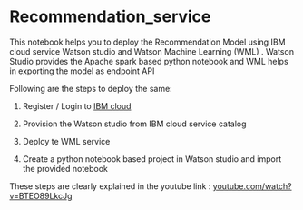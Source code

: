 # Recommendation_service
 
This notebook helps you to deploy the Recommendation Model using IBM cloud service Watson studio and Watson Machine Learning (WML) . Watson Studio provides the Apache spark based python notebook and WML helps in exporting the model as endpoint API
 
Following are the steps to deploy the same:
 
1) Register / Login to [IBM cloud](http://cloud.ibm.com) 
 
2) Provision the Watson studio from IBM cloud service catalog
 
3) Deploy te WML service
 
4) Create a python notebook based project in Watson studio and import the provided notebook
 
These steps are clearly explained in the youtube link :  [youtube.com/watch?v=BTEO89LkcJg](https://www.youtube.com/watch?v=BTEO89LkcJg)
